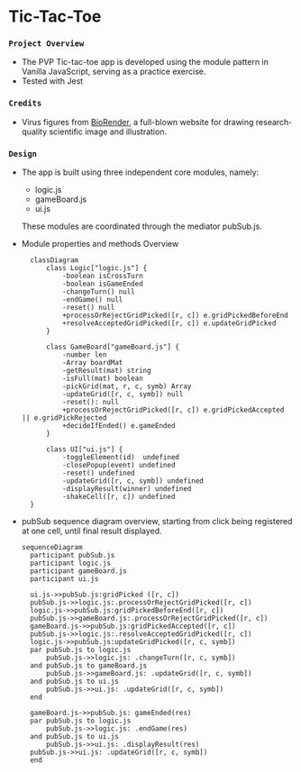 # Tic-Tac-Toe

### `Project Overview`

- The PVP Tic-tac-toe app is developed using the module pattern in Vanilla
  JavaScript, serving as a practice exercise.
- Tested with Jest

### `Credits`

- Virus figures from [BioRender](https://www.biorender.com/), a full-blown
  website for drawing research-quality scientific image and illustration.

### `Design`

- The app is built using three independent core modules, namely:

  - logic.js
  - gameBoard.js
  - ui.js

  These modules are coordinated through the mediator pubSub.js.

- Module properties and methods Overview

  ```mermaid
    classDiagram
        class Logic["logic.js"] {
            -boolean isCrossTurn
            -boolean isGameEnded
            -changeTurn() null
            -endGame() null
            -reset() null
            +processOrRejectGridPicked([r, c]) e.gridPickedBeforeEnd
            +resolveAcceptedGridPicked([r, c]) e.updateGridPicked
        }

        class GameBoard["gameBoard.js"] {
            -number len
            -Array boardMat
            -getResult(mat) string
            -isFull(mat) boolean
            -pickGrid(mat, r, c, symb) Array
            -updateGrid([r, c, symb]) null
            -reset(): null
            +processOrRejectGridPicked([r, c]) e.gridPickedAccepted || e.gridPickRejected
            +decideIfEnded() e.gameEnded
        }

        class UI["ui.js"] {
            -toggleElement(id)  undefined
            -closePopup(event) undefined
            -reset() undefined
            -updateGrid([r, c, symb]) undefined
            -displayResult(winner) undefined
            -shakeCell([r, c]) undefined
    }
  ```

- pubSub sequence diagram overview, starting from click being registered at one
  cell, until final result displayed.

  ```mermaid
  sequenceDiagram
    participant pubSub.js
    participant logic.js
    participant gameBoard.js
    participant ui.js

    ui.js->>pubSub.js:gridPicked ([r, c])
    pubSub.js->>logic.js:.processOrRejectGridPicked([r, c])
    logic.js->>pubSub.js:gridPickedBeforeEnd([r, c])
    pubSub.js->>gameBoard.js:.processOrRejectGridPicked([r, c])
    gameBoard.js->>pubSub.js:gridPickedAccepted([r, c])
    pubSub.js->>logic.js:.resolveAcceptedGridPicked([r, c])
    logic.js->>pubSub.js:updateGridPicked([r, c, symb])
    par pubSub.js to logic.js
        pubSub.js->>logic.js: .changeTurn([r, c, symb])
    and pubSub.js to gameBoard.js
        pubSub.js->>gameBoard.js: .updateGrid([r, c, symb])
    and pubSub.js to ui.js
        pubSub.js->>ui.js: .updateGrid([r, c, symb])
    end

    gameBoard.js->>pubSub.js: gameEnded(res)
    par pubSub.js to logic.js
        pubSub.js->>logic.js: .endGame(res)
    and pubSub.js to ui.js
        pubSub.js->>ui.js: .displayResult(res)
    pubSub.js->>ui.js: .updateGrid([r, c, symb])
    end
  ```
